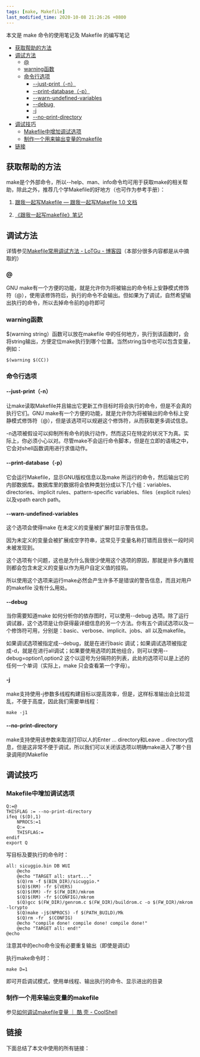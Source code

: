 ```yaml
---
tags: [make, Makefile]
last_modified_time: 2020-10-08 21:26:26 +0800
---
```


本文是 make 命令的使用笔记及 Makefile 的编写笔记

<p id="markdown-toc"></p>
<!-- vim-markdown-toc GFM -->

* [获取帮助的方法](#获取帮助的方法)
* [调试方法](#调试方法)
  * [@](#)
  * [warning函数](#warning函数)
  * [命令行选项](#命令行选项)
    * [\--just-print（-n）](#--just-print-n)
    * [\--print-database（-p）](#--print-database-p)
    * [\--warn-undefined-variables](#--warn-undefined-variables)
    * [\--debug ](#--debug)
    * [\-j](#-j)
    * [\--no-print-directory](#--no-print-directory)
* [调试技巧](#调试技巧)
  * [Makefile中增加调试选项](#makefile中增加调试选项)
  * [制作一个用来输出变量的makefile](#制作一个用来输出变量的makefile)
* [链接](#链接)

<!-- vim-markdown-toc -->

## 获取帮助的方法

make是个外部命令，所以--help、man、info命令均可用于获取make的相关帮助，除此之外，推荐几个学Makefile的好地方（也可作为参考手册）：

1.  [跟我一起写Makefile — 跟我一起写Makefile 1.0 文档](https://seisman.github.io/how-to-write-makefile/index.html)

2.  [《跟我一起写makefile》笔记](https://wsxq2.55555.io/blog/2018/04/25/%E8%B7%9F%E6%88%91%E4%B8%80%E8%B5%B7%E5%86%99Makefile-%E7%AC%94%E8%AE%B0/)

## 调试方法

详情参见[Makefile常用调试方法 - LoTGu - 博客园](https://www.cnblogs.com/lotgu/p/5936465.html)（本部分很多内容都是从中摘取的）

### @

GNU make有一个方便的功能，就是允许你为将被输出的命令标上安静模式修饰符（@），使用该修饰符后，执行的命令不会输出。但如果为了调试，自然希望输出执行的命令，所以去掉命令前的@符即可

### warning函数

$(warning string）函数可以放在makefile 中的任何地方，执行到该函数时，会将string输出，方便定位make执行到哪个位置。当然string当中也可以包含变量，例如：

    $(warning $(CC))

### 命令行选项

#### \--just-print（-n）

让make读取Makefile并且输出它更新工作目标时将会执行的命令，但是不会真的执行它们。GNU make有一个方便的功能，就是允许你为将被输出的命令标上安静模式修饰符（@），但是该选项可以规避这个修饰符，从而获取更多调试信息。

\-n选项被假设可以抑制所有命令的执行动作，然而这只在特定的状况下为真。实际上，你必须小心以对。尽管make不会运行命令脚本，但是在立即的语境之中，它会对shell函数调用进行求值动作。

#### \--print-database（-p）

它会运行Makefile，显示GNU版权信息以及make 所运行的命令，然后输出它的内部数据库。数据库里的数据将会依种类划分成以下几个组：variables、directories、implicit rules、pattern-specific variables、files（explicit rules）以及vpath earch path。

#### \--warn-undefined-variables

这个选项会使得make 在未定义的变量被扩展时显示警告信息。

因为未定义的变量会被扩展成空字符串，这常见于变量名称打错而且很长一段时间未被发现到。

这个选项有个问题，这也是为什么我很少使用这个选项的原因，那就是许多内置规则都会包含未定义的变量以作为用户自定义值的挂钩。

所以使用这个选项来运行make必然会产生许多不是错误的警告信息，而且对用户的makefile 没有什么用处。

#### \--debug 

当你需要知道make 如何分析你的依存图时，可以使用--debug 选项。除了运行调试器，这个选项是让你获得最详细信息的另一个方法。你有五个调试选项以及一个修饰符可用，分别是：basic、verbose、implicit、jobs、all 以及makefile。

如果调试选项被指定成--debug，就是在进行basic 调试；如果调试选项被指定成-d，就是在进行all调试；如果要使用选项的其他组合，则可以使用--debug=option1,option2 这个以逗号为分隔符的列表，此处的选项可以是上述的任何一个单词（实际上，make 只会查看第一个字母）。

#### \-j

make支持使用-j参数多线程构建目标以提高效率，但是，这样标准输出会比较混乱，不便于高度，因此我们需要单线程：

    make -j1

#### \--no-print-directory

make支持使用该参数来取消打印以人的Enter ... directory和Leave .. directory信息，但是这非常不便于调试，所以我们可以关闭该选项以明确make进入了哪个目录调用的Makefile

## 调试技巧

### Makefile中增加调试选项

    Q:=@
    THISFLAG := --no-print-directory
    ifeq ($(D),1)
        NPROCS:=1
        Q:=
        THISFLAG:=
    endif
    export Q

写目标及要执行的命令时：

    all: sicuggio.bin DB WUI
        @echo
        @echo "TARGET all: start..."
        $(Q)rm -f $(BIN_DIR)/sicuggio.*
        $(Q)$(RM) -fr $(VERS)
        $(Q)$(RM) -fr $(FW_DIR)/mkrom
        $(Q)$(RM) -fr $(CONFIG)/mkrom
        $(Q)gcc $(FW_DIR)/genrom.c $(FW_DIR)/buildrom.c -o $(FW_DIR)/mkrom -lcrypto
        $(Q)make -j$(NPROCS) -f $(PATH_BUILD)/Mk
        $(Q)rm -fr  $(CONFIG)
        @echo "compile done! compile done! compile done!"
        @echo "TARGET all: end!"
    @echo

注意其中的echo命令没有必要重复输出（即使是调试）

执行make命令时：

    make D=1

即可开启调试模式，使用单线程、输出执行的命令、显示进出的目录

### 制作一个用来输出变量的makefile

参见[如何调试makefile变量 ｜ 酷 壳 - CoolShell](https://coolshell.cn/articles/3790.html)

## 链接
下面总结了本文中使用的所有链接：

<!-- link start -->

<!-- link end -->

